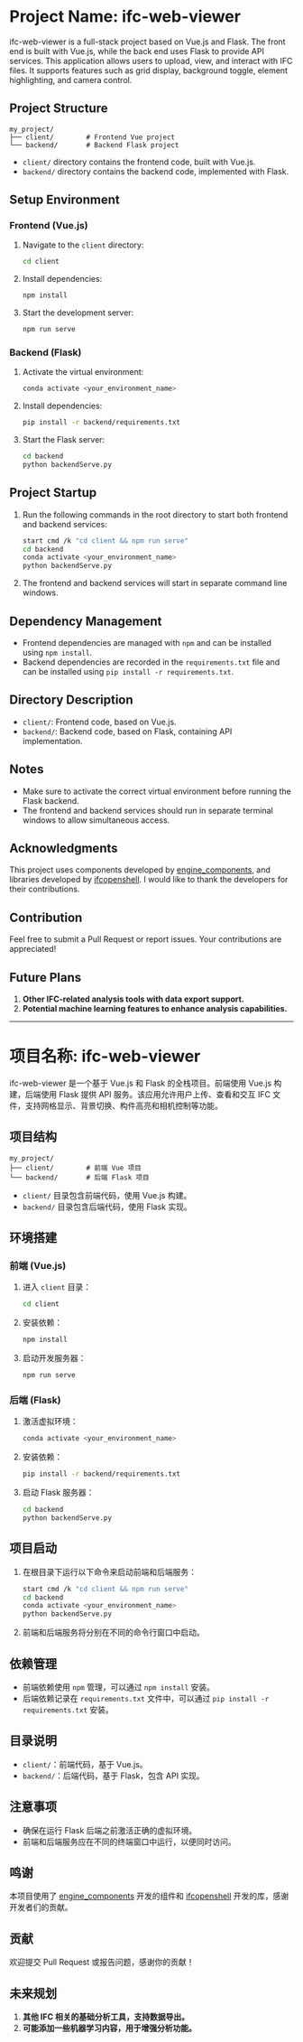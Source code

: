 # Project Name: ifc-web-viewer

ifc-web-viewer is a full-stack project based on Vue.js and Flask. The front end is built with Vue.js, while the back end uses Flask to provide API services. This application allows users to upload, view, and interact with IFC files. It supports features such as grid display, background toggle, element highlighting, and camera control.

## Project Structure

```
my_project/
├── client/        # Frontend Vue project
└── backend/       # Backend Flask project
```

- `client/` directory contains the frontend code, built with Vue.js.
- `backend/` directory contains the backend code, implemented with Flask.

## Setup Environment

### Frontend (Vue.js)

1. Navigate to the `client` directory:

   ```sh
   cd client
   ```

2. Install dependencies:

   ```sh
   npm install
   ```

3. Start the development server:

   ```sh
   npm run serve
   ```

### Backend (Flask)

1. Activate the virtual environment:

   ```sh
   conda activate <your_environment_name>
   ```

2. Install dependencies:

   ```sh
   pip install -r backend/requirements.txt
   ```

3. Start the Flask server:

   ```sh
   cd backend
   python backendServe.py
   ```

## Project Startup

1. Run the following commands in the root directory to start both frontend and backend services:

   ```sh
   start cmd /k "cd client && npm run serve"
   cd backend
   conda activate <your_environment_name>
   python backendServe.py
   ```

2. The frontend and backend services will start in separate command line windows.

## Dependency Management

- Frontend dependencies are managed with `npm` and can be installed using `npm install`.
- Backend dependencies are recorded in the `requirements.txt` file and can be installed using `pip install -r requirements.txt`.

## Directory Description

- `client/`: Frontend code, based on Vue.js.
- `backend/`: Backend code, based on Flask, containing API implementation.

## Notes

- Make sure to activate the correct virtual environment before running the Flask backend.
- The frontend and backend services should run in separate terminal windows to allow simultaneous access.

## Acknowledgments

This project uses components developed by [engine_components](https://github.com/ThatOpen/engine_components), and libraries developed by [ifcopenshell](https://github.com/IfcOpenShell/IfcOpenShell). I would like to thank the developers for their contributions.

## Contribution

Feel free to submit a Pull Request or report issues. Your contributions are appreciated!

## Future Plans

1. **Other IFC-related analysis tools with data export support.**
2. **Potential machine learning features to enhance analysis capabilities.**

---

# 项目名称: ifc-web-viewer

ifc-web-viewer 是一个基于 Vue.js 和 Flask 的全栈项目。前端使用 Vue.js 构建，后端使用 Flask 提供 API 服务。该应用允许用户上传、查看和交互 IFC 文件，支持网格显示、背景切换、构件高亮和相机控制等功能。

## 项目结构

```
my_project/
├── client/        # 前端 Vue 项目
└── backend/       # 后端 Flask 项目
```

- `client/` 目录包含前端代码，使用 Vue.js 构建。
- `backend/` 目录包含后端代码，使用 Flask 实现。

## 环境搭建

### 前端 (Vue.js)

1. 进入 `client` 目录：

   ```sh
   cd client
   ```

2. 安装依赖：

   ```sh
   npm install
   ```

3. 启动开发服务器：

   ```sh
   npm run serve
   ```

### 后端 (Flask)

1. 激活虚拟环境：

   ```sh
   conda activate <your_environment_name>
   ```

2. 安装依赖：

   ```sh
   pip install -r backend/requirements.txt
   ```

3. 启动 Flask 服务器：

   ```sh
   cd backend
   python backendServe.py
   ```

## 项目启动

1. 在根目录下运行以下命令来启动前端和后端服务：

   ```sh
   start cmd /k "cd client && npm run serve"
   cd backend
   conda activate <your_environment_name>
   python backendServe.py
   ```

2. 前端和后端服务将分别在不同的命令行窗口中启动。

## 依赖管理

- 前端依赖使用 `npm` 管理，可以通过 `npm install` 安装。
- 后端依赖记录在 `requirements.txt` 文件中，可以通过 `pip install -r requirements.txt` 安装。

## 目录说明

- `client/`：前端代码，基于 Vue.js。
- `backend/`：后端代码，基于 Flask，包含 API 实现。

## 注意事项

- 确保在运行 Flask 后端之前激活正确的虚拟环境。
- 前端和后端服务应在不同的终端窗口中运行，以便同时访问。

## 鸣谢

本项目使用了 [engine_components](https://github.com/ThatOpen/engine_components) 开发的组件和 [ifcopenshell](https://github.com/IfcOpenShell/IfcOpenShell) 开发的库，感谢开发者们的贡献。

## 贡献

欢迎提交 Pull Request 或报告问题，感谢你的贡献！

## 未来规划

1. **其他 IFC 相关的基础分析工具，支持数据导出。**
2. **可能添加一些机器学习内容，用于增强分析功能。**

